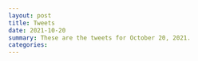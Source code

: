 ```yaml
---
layout: post
title: Tweets
date: 2021-10-20
summary: These are the tweets for October 20, 2021.
categories:
---
```


